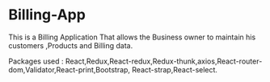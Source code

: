 # Billing-App

This is a Billing Application That allows the Business owner to maintain his customers ,Products and Billing data.

Packages used :
React,Redux,React-redux,Redux-thunk,axios,React-router-dom,Validator,React-print,Bootstrap,
React-strap,React-select.
